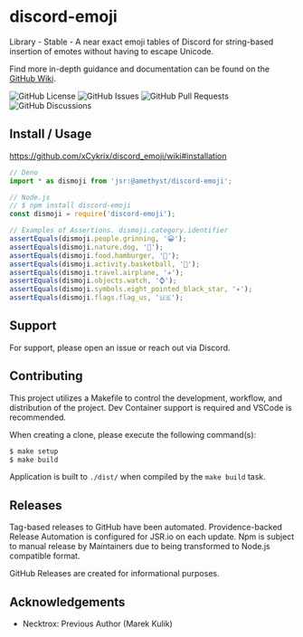 # discord-emoji

Library - Stable - A near exact emoji tables of Discord for string-based insertion of emotes without having to escape Unicode.

Find more in-depth guidance and documentation can be found on the [GitHub Wiki](https://github.com/xCykrix/discord_emoji/wiki).

![GitHub License](https://img.shields.io/github/license/xCykrix/discord_emoji?style=for-the-badge&logo=github&cacheSeconds=86400) ![GitHub Issues](https://img.shields.io/github/issues/xCykrix/discord_emoji?style=for-the-badge&logo=github&cacheSeconds=3600) ![GitHub Pull Requests](https://img.shields.io/github/issues-pr/xCykrix/discord_emoji?style=for-the-badge&logo=github&cacheSeconds=3600)
![GitHub Discussions](https://img.shields.io/github/discussions/xCykrix/discord_emoji?style=for-the-badge&logo=github&cacheSeconds=3600)

## Install / Usage

https://github.com/xCykrix/discord_emoji/wiki#installation

```ts
// Deno
import * as dismoji from 'jsr:@amethyst/discord-emoji';

// Node.js
// $ npm install discord-emoji
const dismoji = require('discord-emoji');

// Examples of Assertions. dismoji.category.identifier
assertEquals(dismoji.people.grinning, '😀');
assertEquals(dismoji.nature.dog, '🐶');
assertEquals(dismoji.food.hamburger, '🍔');
assertEquals(dismoji.activity.basketball, '🏀');
assertEquals(dismoji.travel.airplane, '✈️');
assertEquals(dismoji.objects.watch, '⌚');
assertEquals(dismoji.symbols.eight_pointed_black_star, '✴️');
assertEquals(dismoji.flags.flag_us, '🇺🇸');
```

## Support

For support, please open an issue or reach out via Discord.

## Contributing

This project utilizes a Makefile to control the development, workflow, and distribution of the project. Dev Container support is required and VSCode is recommended.

When creating a clone, please execute the following command(s):

```sh
$ make setup
$ make build
```

Application is built to `./dist/` when compiled by the `make build` task.

## Releases

Tag-based releases to GitHub have been automated. Providence-backed Release Automation is configured for JSR.io on each update. Npm is subject to manual release by Maintainers due to being transformed to Node.js compatible format.

GitHub Releases are created for informational purposes.

## Acknowledgements

- Necktrox: Previous Author (Marek Kulik)
